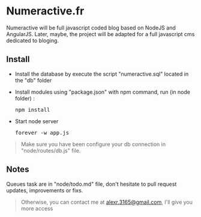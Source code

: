 # Numeractive.fr

Numeractive will be full javascript coded blog based on NodeJS and AngularJS. Later, maybe, the project will be adapted for a full javascript cms dedicated to bloging.

## Install

- Install the database by execute the script "numeractive.sql" located in the "db" folder

- Install modules using "package.json" with npm command, run (in node folder) : <pre>npm install</pre>

- Start node server <pre>forever -w app.js</pre>

> Make sure you have been configure your db connection in "node/routes/db.js" file.

## Notes

Queues task are in "node/todo.md" file, don't hesitate to pull request updates, improvements or fixs.

> Otherwise, you can contact me at alexr.3165@gmail.com, I'll give you more access